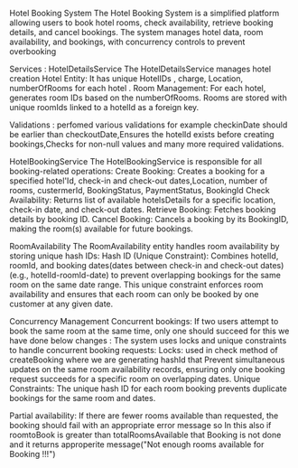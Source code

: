 Hotel Booking System
The Hotel Booking System is a simplified platform allowing users to book hotel rooms, check availability, retrieve booking details, and cancel bookings.
The system manages hotel data, room availability, and bookings, with concurrency controls to prevent overbooking

Services : 
HotelDetailsService
The HotelDetailsService manages hotel creation 
Hotel Entity: It has unique HotelIDs , charge, Location, numberOfRooms for each hotel .
Room Management: For each hotel, generates room IDs based on the numberOfRooms. Rooms are stored with unique roomIds linked to a hotelId as a foreign key.

Validations :
perfomed various validations for example checkinDate should be earlier than checkoutDate,Ensures the hotelId exists before creating bookings,Checks for non-null values  and many more required validations.

HotelBookingService
The HotelBookingService is responsible for all booking-related operations:
Create Booking: Creates a booking for a specified hotel'Id, check-in and check-out dates,Location, number of rooms, custermerId, BookingStatus, PaymentStatus, BookingId
Check Availability: Returns list of available hotelsDetails for a specific location, check-in date, and check-out dates.
Retrieve Booking: Fetches booking details by booking ID.
Cancel Booking: Cancels a booking by its BookingID, making the room(s) available for future bookings.

RoomAvailability
The RoomAvailability entity handles room availability by storing unique hash IDs:
Hash ID (Unique Constraint): Combines hotelId, roomId, and booking dates(dates between check-in and check-out dates) (e.g., hotelId-roomId-date) to prevent overlapping bookings for the same room on the same date range.
This unique constraint enforces room availability and ensures that each room can only be booked by one customer at any given date.

Concurrency Management
Concurrent bookings: If two users attempt to book the same room at the same time, only one should succeed for this we have done below changes :
The system uses locks and unique constraints to handle concurrent booking requests:
Locks: used in check method of createBooking where we are generating hashId that Prevent simultaneous updates on the same room availability records, ensuring only one booking request succeeds for a specific room on overlapping dates.
Unique Constraints: The unique hash ID for each room booking prevents duplicate bookings for the same room and dates.

Partial availability: If there are fewer rooms available than requested, the booking should fail with an appropriate error message
so In this also if roomtoBook is greater than totalRoomsAvailable that Booking is not done and it returns approperite message("Not enough rooms available for Booking !!!")

